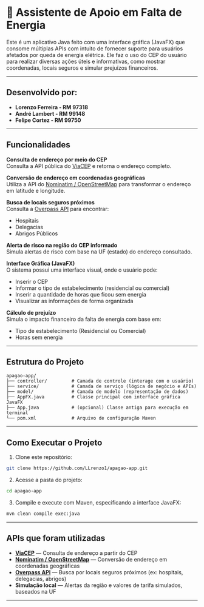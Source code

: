 # 🔌 Assistente de Apoio em Falta de Energia

Este é um aplicativo Java feito com uma interface gráfica (JavaFX) que consome múltiplas APIs com intuito de fornecer suporte para usuários afetados por queda de energia elétrica. Ele faz o uso do CEP do usuário para realizar diversas ações úteis e informativas, como mostrar coordenadas, locais seguros e simular prejuízos financeiros.

---

## Desenvolvido por:
- **Lorenzo Ferreira -  RM 97318**
- **André Lambert - RM 99148**
- **Felipe Cortez - RM 99750**

---

## Funcionalidades

**Consulta de endereço por meio do CEP**  
Consulta a API pública do [ViaCEP](https://viacep.com.br/) e retorna o endereço completo.

**Conversão de endereço em coordenadas geográficas**  
Utiliza a API do [Nominatim / OpenStreetMap](https://nominatim.openstreetmap.org/) para transformar o endereço em latitude e longitude.

**Busca de locais seguros próximos**  
Consulta a [Overpass API](https://overpass-api.de/) para encontrar:
-  Hospitais
-  Delegacias
-  Abrigos Públicos

**Alerta de risco na região do CEP informado**  
Simula alertas de risco com base na UF (estado) do endereço consultado.

**Interface Gráfica (JavaFX)**  
O sistema possui uma interface visual, onde o usuário pode:
- Inserir o CEP
- Informar o tipo de estabelecimento (residencial ou comercial)
- Inserir a quantidade de horas que ficou sem energia
- Visualizar as informações de forma organizada

**Cálculo de prejuízo**  
Simula o impacto financeiro da falta de energia com base em:
- Tipo de estabelecimento (Residencial ou Comercial)
- Horas sem energia

---

## Estrutura do Projeto

```
apagao-app/
├── controller/         # Camada de controle (interage com o usuário)
├── service/            # Camada de serviço (lógica de negócio e APIs)
├── model/              # Camada de modelo (representação de dados)
├── AppFX.java          # Classe principal com interface gráfica JavaFX
├── App.java            # (opcional) Classe antiga para execução em terminal
└── pom.xml             # Arquivo de configuração Maven
```

---

## Como Executar o Projeto

1. Clone este repositório:

```bash
git clone https://github.com/LLrenzo1/apagao-app.git
```

2. Acesse a pasta do projeto:

```bash
cd apagao-app
```

3. Compile e execute com Maven, especificando a interface JavaFX:

```bash
mvn clean compile exec:java
```

---

## APIs que foram utilizadas

- **[ViaCEP](https://viacep.com.br/)** — Consulta de endereço a partir do CEP  
- **[Nominatim / OpenStreetMap](https://nominatim.openstreetmap.org/)** — Conversão de endereço em coordenadas geográficas  
- **[Overpass API](https://overpass-api.de/)** — Busca por locais seguros próximos (ex: hospitais, delegacias, abrigos)  
- **Simulação local** — Alertas da região e valores de tarifa simulados, baseados na UF

---
